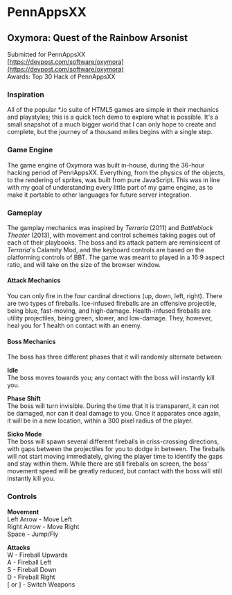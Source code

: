 # PennAppsXX

## Oxymora: Quest of the Rainbow Arsonist

Submitted for PennAppsXX  
[https://devpost.com/software/oxymora](https://devpost.com/software/oxymora)  
Awards: Top 30 Hack of PennAppsXX

### Inspiration

All of the popular \*.io suite of HTML5 games are simple in their mechanics and playstyles; this is a quick tech demo to explore what is possible. It's a small snapshot of a much bigger world that I can only hope to create and complete, but the journey of a thousand miles begins with a single step.

### Game Engine

The game engine of Oxymora was built in-house, during the 36-hour hacking period of PennAppsXX. Everything, from the physics of the objects, to the rendering of sprites, was built from pure JavaScript. This was in line with my goal of understanding every little part of my game engine, as to make it portable to other languages for future server integration.

### Gameplay

The gamplay mechanics was inspired by *Terraria* (2011) and *Battleblock Theater* (2013), with movement and control schemes taking pages out of each of their playbooks. The boss and its attack pattern are reminsicent of *Terraria*'s Calamity Mod, and the keyboard controls are based on the platforming controls of BBT. The game was meant to played in a 16:9 aspect ratio, and will take on the size of the browser window.

#### Attack Mechanics

You can only fire in the four cardinal directions (up, down, left, right). There are two types of fireballs. Ice-infused fireballs are an offensive projectile, being blue, fast-moving, and high-damage. Health-infused fireballs are utility projectiles, being green, slower, and low-damage. They, however, heal you for 1 health on contact with an enemy.

#### Boss Mechanics

The boss has three different phases that it will randomly alternate between:

**Idle**  
The boss moves towards you; any contact with the boss will instantly kill you.

**Phase Shift**  
The boss will turn invisible. During the time that it is transparent, it can not be damaged, nor can it deal damage to you. Once it apparates once again, it will be in a new location, within a 300 pixel radius of the player. 

**Sicko Mode**  
The boss will spawn several different fireballs in criss-crossing directions, with gaps between the projectiles for you to dodge in between. The fireballs will not start moving immediately, giving the player time to identify the gaps and stay within them. While there are still fireballs on screen, the boss' movement speed will be greatly reduced, but contact with the boss will still instantly kill you.

### Controls

**Movement**  
Left Arrow - Move Left  
Right Arrow - Move Right  
Space - Jump/Fly  

**Attacks**  
W - Fireball Upwards  
A - Fireball Left  
S - Fireball Down  
D - Fireball Right  
\[ or \] - Switch Weapons
